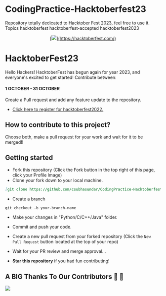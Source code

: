 # CodingPractice-Hacktoberfest23
Repository totally dedicated to Hacktober Fest 2023, feel free to use it. Topics hacktoberfest hacktoberfest-accepted hacktoberfest2023

<p align="center">
    <a href="https://hacktoberfest.com/" target="_blank">
    	[<img src=![image](https://github.com/csubhasundar/CodingPractice-Hacktoberfest23/assets/72214531/c9481751-6b9e-4ff6-b2dc-df6470cdba1a)>](https://hacktoberfest.com/)
    </a>
</p>

# HacktoberFest23

Hello Hackers! HacktoberFest has begun again for year 2023, and everyone's excited to get started!
Contribute between: <h4>1 OCTOBER - 31 OCTOBER</h4>

Create a Pull request and add any feature update to the repository.

* [Click here to register for hacktoberfest2022.](https://hacktoberfest.com/)

## How to contribute to this project?

Choose both, make a pull request for your work and wait for it to be merged!! 

## Getting started
* Fork this repository (Click the Fork button in the top right of this page, click your Profile Image)
* Clone your fork down to your local machine.

```markdown
[git clone https://github.com/csubhasundar/CodingPractice-Hacktoberfest23](https://github.com/csubhasundar/CodingPractice-Hacktoberfest23/tree/main)
```

* Create a branch

```markdown
git checkout -b your-branch-name
```

* Make your changes in "Python/C/C++/Java" folder.
* Commit and push your code.


* Create a new pull request from your forked repository (Click the `New Pull Request` button located at the top of your repo)
* Wait for your PR review and merge approval...
* __Star this repository__ if you had fun contributing!


## A BIG Thanks To Our Contributors :handshake: :handshake:
<a href="https://github.com/csubhasundar/CodingPractice-Hacktoberfest23/graphs/contributors">
  <img src="https://contrib.rocks/image?repo=csubhasundar/CodingPractice-Hacktoberfest23" />
</a>
